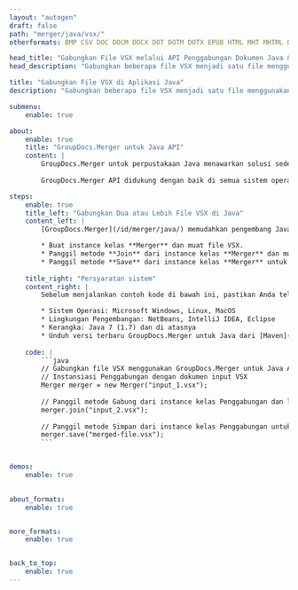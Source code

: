 ```yaml
---
layout: "autogen"
draft: false
path: "merger/java/vsx/"
otherformats: BMP CSV DOC DOCM DOCX DOT DOTM DOTX EPUB HTML MHT MHTML ODP ODS ODT OTP OTT PDF PNG POTM POTX PPS PPSM PPSX PPT PPTM PPTX PS RTF TEX TIF TIFF TSV TXT VDX VSDM VSDX VSSM VSSX VSTM VSTX VTX XLAM XLS XLSB XLSM XLSX XLT XLTM XLTX XPS

head_title: "Gabungkan File VSX melalui API Penggabungan Dokumen Java & J2SE"
head_description: "Gabungkan beberapa file VSX menjadi satu file menggunakan API penggabungan dokumen Java dengan semua data, gaya, dan pemformatan sebagai dokumen sumber."

title: "Gabungkan File VSX di Aplikasi Java"
description: "Gabungkan beberapa file VSX menjadi satu file menggunakan API penggabungan dokumen Java. Gabungkan halaman atau rentang halaman yang dipilih dari berbagai dokumen sumber menjadi satu dokumen hasil dengan semua data, gaya, dan pemformatan sebagai dokumen sumber."

submenu:
    enable: true

about:
    enable: true
    title: "GroupDocs.Merger untuk Java API"
    content: |
        GroupDocs.Merger untuk perpustakaan Java menawarkan solusi sederhana untuk menggabungkan & membagi dengan aman antara berbagai format dokumen termasuk PDF, Microsoft Office (Word, Excel, PowerPoint, OneNote), OpenDocument, HTML, gambar dan banyak lainnya dalam aplikasi .NET. Dengan menambahkan hanya beberapa baris kode, lakukan beberapa operasi dokumen seperti memindahkan, menghapus, memutar, menukar, mengekstrak, atau mengubah orientasi halaman di dalam dokumen. API penggabungan dokumen juga mendukung pratinjau halaman dokumen sebagai gambar untuk menganalisis struktur dokumen, pemformatan, dan konten pada halaman.
        
        GroupDocs.Merger API didukung dengan baik di semua sistem operasi utama dan versi Java termasuk J2SE 7.0 (1.7), J2SE 8.0 (1.8) dan Java 10.

steps:
    enable: true
    title_left: "Gabungkan Dua atau Lebih File VSX di Java"
    content_left: |
        [GroupDocs.Merger](/id/merger/java/) memudahkan pengembang Java untuk menggabungkan beberapa file VSX dengan menerapkan beberapa langkah mudah.

        * Buat instance kelas **Merger** dan muat file VSX.
        * Panggil metode **Join** dari instance kelas **Merger** dan muat file VSX lainnya.
        * Panggil metode **Save** dari instance kelas **Merger** untuk menyimpan dokumen yang digabungkan.
        
    title_right: "Persyaratan sistem"
    content_right: |
        Sebelum menjalankan contoh kode di bawah ini, pastikan Anda telah menginstal prasyarat berikut di sistem Anda.

        * Sistem Operasi: Microsoft Windows, Linux, MacOS
        * Lingkungan Pengembangan: NetBeans, IntelliJ IDEA, Eclipse
        * Kerangka: Java 7 (1.7) dan di atasnya
        * Unduh versi terbaru GroupDocs.Merger untuk Java dari [Maven](https://repository.groupdocs.com/webapp/#/artifacts/browse/tree/General/repo/com/groupdocs/groupdocs-merger)
        
    code: |
        ```java
        // Gabungkan file VSX menggunakan GroupDocs.Merger untuk Java API
        // Instansiasi Penggabungan dengan dokumen input VSX
        Merger merger = new Merger("input_1.vsx");
        
        // Panggil metode Gabung dari instance kelas Penggabungan dan lewati jalur dokumen sumber kedua
        merger.join("input_2.vsx");
            
        // Panggil metode Simpan dari instance kelas Penggabungan untuk menyimpan dokumen yang digabungkan
        merger.save("merged-file.vsx");        
        ```        


demos:
    enable: true
        

about_formats:
    enable: true


more_formats:
    enable: true


back_to_top:
    enable: true
---
```

